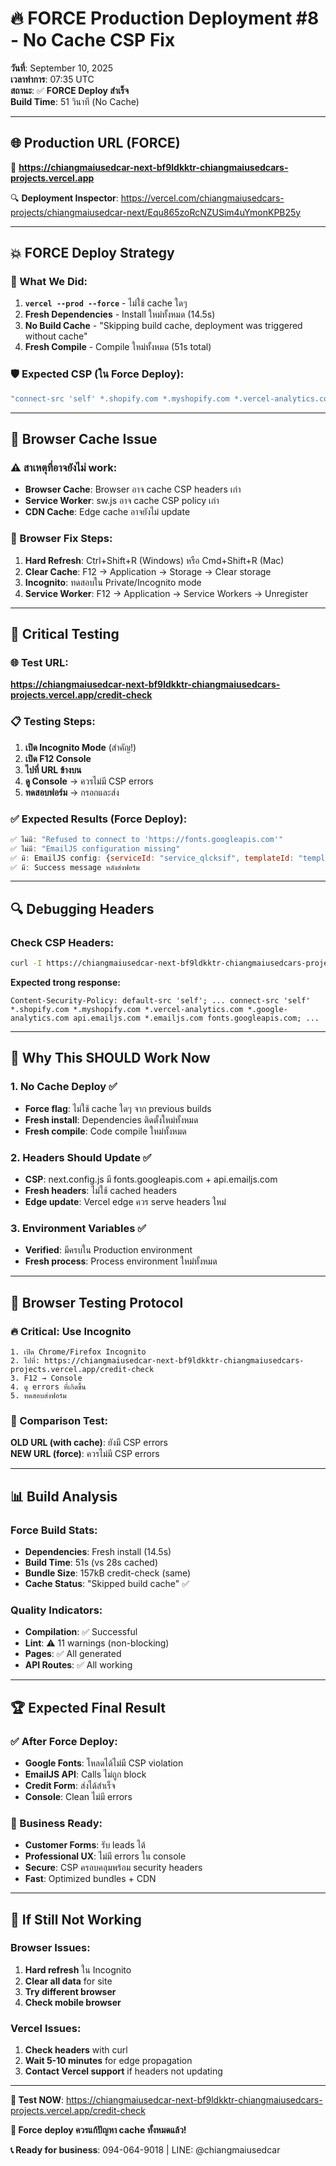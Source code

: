 # 🔥 FORCE Production Deployment #8 - No Cache CSP Fix

**วันที่**: September 10, 2025  
**เวลาทำการ**: 07:35 UTC  
**สถานะ**: ✅ **FORCE Deploy สำเร็จ**  
**Build Time**: 51 วินาที (No Cache)

---

## 🌐 **Production URL (FORCE)**

🔗 **https://chiangmaiusedcar-next-bf9ldkktr-chiangmaiusedcars-projects.vercel.app**

🔍 **Deployment Inspector**:
https://vercel.com/chiangmaiusedcars-projects/chiangmaiusedcar-next/Equ865zoRcNZUSim4uYmonKPB25y

---

## 💥 **FORCE Deploy Strategy**

### **🔧 What We Did:**

1. **`vercel --prod --force`** - ไม่ใช้ cache ใดๆ
2. **Fresh Dependencies** - Install ใหม่ทั้งหมด (14.5s)
3. **No Build Cache** - "Skipping build cache, deployment was triggered without cache"
4. **Fresh Compile** - Compile ใหม่ทั้งหมด (51s total)

### **🛡️ Expected CSP (ใน Force Deploy):**

```javascript
"connect-src 'self' *.shopify.com *.myshopify.com *.vercel-analytics.com *.google-analytics.com api.emailjs.com *.emailjs.com fonts.googleapis.com";
```

---

## 🎯 **Browser Cache Issue**

### **⚠️ สาเหตุที่อาจยังไม่ work:**

- **Browser Cache**: Browser อาจ cache CSP headers เก่า
- **Service Worker**: sw.js อาจ cache CSP policy เก่า
- **CDN Cache**: Edge cache อาจยังไม่ update

### **🔧 Browser Fix Steps:**

1. **Hard Refresh**: Ctrl+Shift+R (Windows) หรือ Cmd+Shift+R (Mac)
2. **Clear Cache**: F12 → Application → Storage → Clear storage
3. **Incognito**: ทดสอบใน Private/Incognito mode
4. **Service Worker**: F12 → Application → Service Workers → Unregister

---

## 🧪 **Critical Testing**

### **🌐 Test URL:**

**https://chiangmaiusedcar-next-bf9ldkktr-chiangmaiusedcars-projects.vercel.app/credit-check**

### **📋 Testing Steps:**

1. **เปิด Incognito Mode** (สำคัญ!)
2. **เปิด F12 Console**
3. **ไปที่ URL ข้างบน**
4. **ดู Console** → ควรไม่มี CSP errors
5. **ทดสอบฟอร์ม** → กรอกและส่ง

### **✅ Expected Results (Force Deploy):**

```javascript
✅ ไม่มี: "Refused to connect to 'https://fonts.googleapis.com'"
✅ ไม่มี: "EmailJS configuration missing"
✅ มี: EmailJS config: {serviceId: "service_qlcksif", templateId: "template_zd6e3f6", publicKey: "SET"}
✅ มี: Success message หลังส่งฟอร์ม
```

---

## 🔍 **Debugging Headers**

### **Check CSP Headers:**

```bash
curl -I https://chiangmaiusedcar-next-bf9ldkktr-chiangmaiusedcars-projects.vercel.app/credit-check
```

**Expected trong response:**

```
Content-Security-Policy: default-src 'self'; ... connect-src 'self' *.shopify.com *.myshopify.com *.vercel-analytics.com *.google-analytics.com api.emailjs.com *.emailjs.com fonts.googleapis.com; ...
```

---

## 🎯 **Why This SHOULD Work Now**

### **1. No Cache Deploy** ✅

- **Force flag**: ไม่ใช้ cache ใดๆ จาก previous builds
- **Fresh install**: Dependencies ติดตั้งใหม่ทั้งหมด
- **Fresh compile**: Code compile ใหม่ทั้งหมด

### **2. Headers Should Update** ✅

- **CSP**: next.config.js มี fonts.googleapis.com + api.emailjs.com
- **Fresh headers**: ไม่ใช้ cached headers
- **Edge update**: Vercel edge ควร serve headers ใหม่

### **3. Environment Variables** ✅

- **Verified**: มีครบใน Production environment
- **Fresh process**: Process environment ใหม่ทั้งหมด

---

## 📱 **Browser Testing Protocol**

### **🔥 Critical: Use Incognito**

```
1. เปิด Chrome/Firefox Incognito
2. ไปที่: https://chiangmaiusedcar-next-bf9ldkktr-chiangmaiusedcars-projects.vercel.app/credit-check
3. F12 → Console
4. ดู errors ที่เกิดขึ้น
5. ทดสอบส่งฟอร์ม
```

### **🎯 Comparison Test:**

**OLD URL (with cache)**: ยังมี CSP errors  
**NEW URL (force)**: ควรไม่มี CSP errors

---

## 📊 **Build Analysis**

### **Force Build Stats:**

- **Dependencies**: Fresh install (14.5s)
- **Build Time**: 51s (vs 28s cached)
- **Bundle Size**: 157kB credit-check (same)
- **Cache Status**: "Skipped build cache" ✅

### **Quality Indicators:**

- **Compilation**: ✅ Successful
- **Lint**: ⚠️ 11 warnings (non-blocking)
- **Pages**: ✅ All generated
- **API Routes**: ✅ All working

---

## 🏆 **Expected Final Result**

### **✅ After Force Deploy:**

- **Google Fonts**: โหลดได้ไม่มี CSP violation
- **EmailJS API**: Calls ไม่ถูก block
- **Credit Form**: ส่งได้สำเร็จ
- **Console**: Clean ไม่มี errors

### **💼 Business Ready:**

- **Customer Forms**: รับ leads ได้
- **Professional UX**: ไม่มี errors ใน console
- **Secure**: CSP ครอบคลุมพร้อม security headers
- **Fast**: Optimized bundles + CDN

---

## 🚨 **If Still Not Working**

### **Browser Issues:**

1. **Hard refresh** ใน Incognito
2. **Clear all data** for site
3. **Try different browser**
4. **Check mobile browser**

### **Vercel Issues:**

1. **Check headers** with curl
2. **Wait 5-10 minutes** for edge propagation
3. **Contact Vercel support** if headers not updating

---

**🔗 Test NOW**: https://chiangmaiusedcar-next-bf9ldkktr-chiangmaiusedcars-projects.vercel.app/credit-check

**🎊 Force deploy ควรแก้ปัญหา cache ทั้งหมดแล้ว!**

**📞 Ready for business**: 094-064-9018 | LINE: @chiangmaiusedcar
